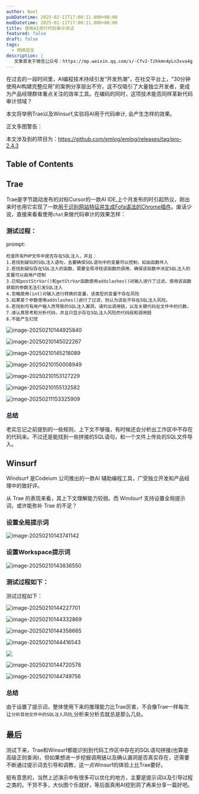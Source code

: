 ```yaml
---
author: Noel
pubDatetime: 2025-02-11T17:00:11.000+08:00
modDatetime: 2025-02-11T17:00:11.000+08:00
title: 使用AI进行代码审计测试
featured: false
draft: false
tags:
  - 网络安全
description: |
   文章首发于微信公众号：https://mp.weixin.qq.com/s/-Cfv2-Tzhkmn4pLn3xva4g
---
```




在过去的一段时间里，AI编程技术持续引发“开发热潮”，在社交平台上，"30分钟使用AI构建完整应用"的案例分享层出不穷，这不仅吸引了大量独立开发者，更成为产品经理群体重点关注的效率工具。在编码的同时，这项技术能否同样革新代码审计领域？

本文将举例Trae以及Winsurf,实验将AI用于代码审计, 会产生怎样的效果。

正文多图警告：

本文涉及到的项目为：https://github.com/emlog/emlog/releases/tag/pro-2.4.3

## Table of Contents

## Trae

Trae是字节跳动发布的对标Cursor的一款AI IDE,上个月发布的时引起热议，刚出来时也用它实现了一款[用于识别网站特征并生成Fofa语法的Chrome插件](https://github.com/N0el4kLs/chrome-extension-finger2FQ)。废话少说，直接来看看使用`chat`来做代码审计的效果怎样：

### 测试过程：

prompt:

```
检查所有PHP文件中是否存在SQL注入，并且：
1.若找到疑似的SQL注入语句，去要确保SQL语句中的变量可以控制，如由函数传入
2.若找到疑似存在SQL注入的函数，需要全局寻找该函数的调用，确保该函数中决定SQL注入的变量可以由用户控制
3.已知postStrVar()和getStrVar函数使用addslashes()对输入进行了过滤，使用该函数获取的参数无法引发SQL注入
4.忽略使用(int)对输入进行转换的变量，该类型的变量不存在风险
5.如果某个参数使用addslashes()进行了过滤，则认为该处不存在SQL注入风险。
6.若找到可有用户输入而导致的SQL注入漏洞，请列出调用链，以及关键代码在文件中的行数。
7.请认真思考和分析代码，并且只显示存在SQL注入风险的代码段和调用链
8.不能产生幻觉
```

![image-20250210144925840](https://particles.oss-cn-beijing.aliyuncs.com/blog_img/20250211153507301-4c94b.png)

![image-20250210145022267](https://particles.oss-cn-beijing.aliyuncs.com/blog_img/20250211153507301-74919.png)

![image-20250210145218089](https://particles.oss-cn-beijing.aliyuncs.com/blog_img/20250211153507301-70087.png)



![image-20250210150008949](https://particles.oss-cn-beijing.aliyuncs.com/blog_img/20250211153507301-8e435.png)

![image-20250210153127229](https://particles.oss-cn-beijing.aliyuncs.com/blog_img/20250211153507301-b30f1.png)

![image-20250210155132582](https://particles.oss-cn-beijing.aliyuncs.com/blog_img/20250211153507301-31100.png)

![image-20250211153325909](https://particles.oss-cn-beijing.aliyuncs.com/blog_img/20250211153507301-8f664.png)

### 总结

老实忘记之前提到的一些规则，上下文不够强，有时候还会分析出工作区中不存在的代码来。不过还是能找到一些拼接的SQL语句，和一个文件上传处的SQL文件导入。



## Winsurf

Windsurf 是Codeium 公司推出的一款AI 辅助编程工具，广受独立开发和产品经理中的致好评。

从 Trae 的表现来看，其上下文理解能力较弱。而 Windsurf 支持设置全局提示词，或许能弥补 Trae 的不足？

### 设置全局提示词

![image-20250210143741142](https://particles.oss-cn-beijing.aliyuncs.com/blog_img/20250211153507301-a5a55.png)

### 设置Workspace提示词

![image-20250210143836550](https://particles.oss-cn-beijing.aliyuncs.com/blog_img/20250211153507301-c00c5.png)

### 测试过程如下：

测试过程如下：

![image-20250210144227701](https://particles.oss-cn-beijing.aliyuncs.com/blog_img/20250211153507301-1c6b2.png)

![image-20250210144332869](https://particles.oss-cn-beijing.aliyuncs.com/blog_img/20250211153507301-413d0.png)

![image-20250210144358665](https://particles.oss-cn-beijing.aliyuncs.com/blog_img/20250211153507301-54f45.png)

![image-20250210144416543](https://particles.oss-cn-beijing.aliyuncs.com/blog_img/20250211153507301-42ce2.png)

![](https://particles.oss-cn-beijing.aliyuncs.com/blog_img/20250211153507301-408a4.png)

![image-20250210144720578](https://particles.oss-cn-beijing.aliyuncs.com/blog_img/20250211153507301-e0a76.png)

![image-20250210144749756](https://particles.oss-cn-beijing.aliyuncs.com/blog_img/20250211153507301-28d3d.png)



### 总结

由于设置了提示词，整体使用下来的推理能力比Trae厉害，不会像Trae一样每次让`分析其他文件中的SQL注入风险`,分析来分析去就总是那么几处。



## 最后

测试下来，Trae和Winsurf都能识别到代码工作区中存在的SQL语句拼接(也算是高级正则查询)，但如果想进一步挖掘调用链以及确认漏洞是否真实存在，还需要不断通过提示词去引导和调教，这一点Winsurf的体验上比Trae要好。

挺有意思的，当然上述演示中有很多可以优化的地方，主要是提示词以及引导过程之类的。干货不多，大伙图个乐就好，等后面真用AI挖到洞了再来分享一篇好吧。

